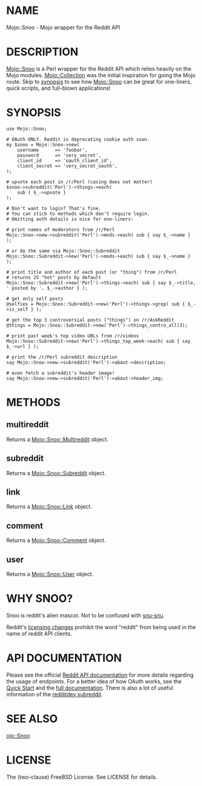 # NAME

Mojo::Snoo - Mojo wrapper for the Reddit API

# DESCRIPTION

[Mojo::Snoo](https://metacpan.org/pod/Mojo::Snoo) is a Perl wrapper for the Reddit API which
relies heavily on the Mojo modules. [Mojo::Collection](https://metacpan.org/pod/Mojo::Collection)
was the initial inspiration for going the Mojo route.
Skip to [synopsis](https://metacpan.org/pod/Mojo::Snoo#SYNOPSIS) to see how
[Mojo::Snoo](https://metacpan.org/pod/Mojo::Snoo) can be great for one-liners, quick
scripts, and full-blown applications!

# SYNOPSIS

    use Mojo::Snoo;

    # OAuth ONLY. Reddit is deprecating cookie auth soon.
    my $snoo = Mojo::Snoo->new(
        username      => 'foobar',
        password      => 'very_secret',
        client_id     => 'oauth_client_id',
        client_secret => 'very_secret_oauth',
    );

    # upvote each post in /r/Perl (casing does not matter)
    $snoo->subreddit('Perl')->things->each(
        sub { $_->upvote }
    );

    # Don't want to login? That's fine.
    # You can stick to methods which don't require login.
    # Omitting auth details is nice for one-liners:

    # print names of moderators from /r/Perl
    Mojo::Snoo->new->subreddit('Perl')->mods->each( sub { say $_->name } );

    # or do the same via Mojo::Snoo::Subreddit
    Mojo::Snoo::Subreddit->new('Perl')->mods->each( sub { say $_->name } );

    # print title and author of each post (or "thing") from /r/Perl
    # returns 25 "hot" posts by default
    Mojo::Snoo::Subreddit->new('Perl')->things->each( sub { say $_->title, ' posted by ', $_->author } );

    # get only self posts
    @selfies = Mojo::Snoo::Subreddit->new('Perl')->things->grep( sub { $_->is_self } );

    # get the top 3 controversial posts ("things") on /r/AskReddit
    @things = Mojo::Snoo::Subreddit->new('Perl')->things_contro_all(3);

    # print past week's top video URLs from /r/videos
    Mojo::Snoo::Subreddit->new('Perl')->things_top_week->each( sub { say $_->url } );

    # print the /r/Perl subreddit description
    say Mojo::Snoo->new->subreddit('Perl')->about->description;

    # even fetch a subreddit's header image!
    say Mojo::Snoo->new->subreddit('Perl')->about->header_img;

# METHODS

## multireddit

Returns a [Mojo::Snoo::Multireddit](https://metacpan.org/pod/Mojo::Snoo::Multireddit) object.

## subreddit

Returns a [Mojo::Snoo::Subreddit](https://metacpan.org/pod/Mojo::Snoo::Subreddit) object.

## link

Returns a [Mojo::Snoo::Link](https://metacpan.org/pod/Mojo::Snoo::Link) object.

## comment

Returns a [Mojo::Snoo::Comment](https://metacpan.org/pod/Mojo::Snoo::Comment) object.

## user

Returns a [Mojo::Snoo::User](https://metacpan.org/pod/Mojo::Snoo::User) object.

# WHY SNOO?

Snoo is reddit's alien mascot. Not to be confused
with [snu-snu](https://en.wikipedia.org/wiki/Amazon_Women_in_the_Mood).

Reddit's [licensing changes](https://www.reddit.com/r/redditdev/comments/2ujhkr/important_api_licensing_terms_clarified/)
prohibit the word "reddit" from being used in the name of reddit API clients.

# API DOCUMENTATION

Please see the official [Reddit API documentation](http://www.reddit.com/dev/api)
for more details regarding the usage of endpoints. For a better idea of how
OAuth works, see the [Quick Start](https://github.com/reddit/reddit/wiki/OAuth2-Quick-Start-Example)
and the [full documentation](https://github.com/reddit/reddit/wiki/OAuth2). There is
also a lot of useful information of the [redditdev subreddit](http://www.reddit.com/r/redditdev).

# SEE ALSO
[ojo::Snoo](https://metacpan.org/pod/ojo::Snoo)

# LICENSE

The (two-clause) FreeBSD License. See LICENSE for details.
